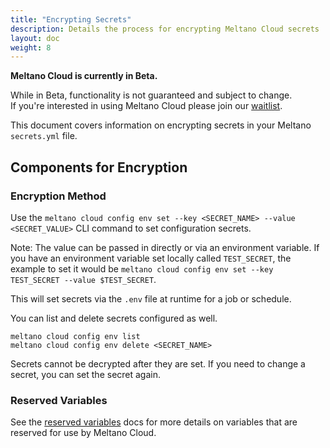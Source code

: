 ```yaml
---
title: "Encrypting Secrets"
description: Details the process for encrypting Meltano Cloud secrets
layout: doc
weight: 8
---
```


<div class="notification is-info">
  <p><strong>Meltano Cloud is currently in Beta.</strong></p>
  <p>While in Beta, functionality is not guaranteed and subject to change. <br> If you're interested in using Meltano Cloud please join our <a href="https://meltano.com/cloud/">waitlist</a>.</p>
</div>

This document covers information on encrypting secrets in your Meltano `secrets.yml` file.

## Components for Encryption

### Encryption Method

Use the `meltano cloud config env set --key <SECRET_NAME> --value <SECRET_VALUE>` CLI command to set configuration secrets.

Note: The value can be passed in directly or via an environment variable.
If you have an environment variable set locally called `TEST_SECRET`, the example to set it would be `meltano cloud config env set --key TEST_SECRET --value $TEST_SECRET`.

This will set secrets via the `.env` file at runtime for a job or schedule.

You can list and delete secrets configured as well.

```
meltano cloud config env list
meltano cloud config env delete <SECRET_NAME>
```

Secrets cannot be decrypted after they are set. If you need to change a secret, you can set the secret again.

### Reserved Variables

See the [reserved variables](/platform/#reserved-variables) docs for more details on variables that are reserved for use by Meltano Cloud.
